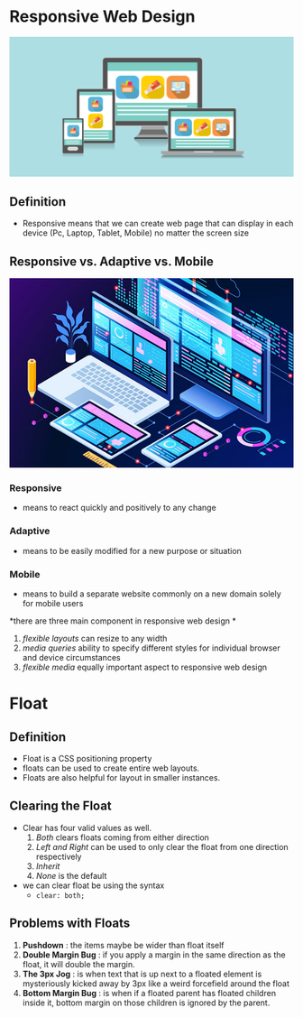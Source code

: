 # Responsive Web Design
![images](images/r.jpg)

## Definition 
- Responsive means that we can create web page that can display in each device (Pc, Laptop, Tablet, Mobile)
no matter the screen size 

## Responsive vs. Adaptive vs. Mobile
![images](images/r2.jpg)
### Responsive
- means to react quickly and positively to any change
### Adaptive
-  means to be easily modified for a new purpose or situation
### Mobile
- means to build a separate website commonly on a new domain solely for mobile users


*there are three main component in responsive web design *
1. *flexible layouts* can resize to any width
2.  *media queries* ability to specify different styles for individual browser and device circumstances
3. *flexible media* equally important aspect to responsive web design


# Float
## Definition 
- Float is a CSS positioning property
- floats can be used to create entire web layouts.
- Floats are also helpful for layout in smaller instances.

## Clearing the Float
- Clear has four valid values as well. 
    1. *Both* clears floats coming from either direction
    2. *Left and Right* can be used to only clear the float from one direction respectively
    3. *Inherit* 
    4. *None* is the default
- we can clear float be using the syntax
    - `clear: both;`

## Problems with Floats
1. **Pushdown** : the items maybe be wider than float  itself 
2. **Double Margin Bug** : if you apply a margin in the same direction as the float, it will double the margin. 
3. **The 3px Jog** :  is when text that is up next to a floated element is mysteriously kicked away by 3px like a weird forcefield around the float
4. **Bottom Margin Bug** :  is when if a floated parent has floated children inside it, bottom margin on those children is ignored by the parent.
